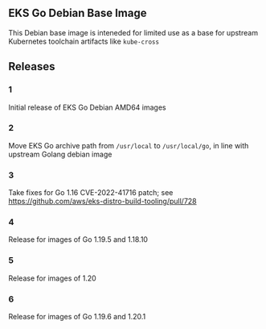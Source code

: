 ## EKS Go Debian Base Image
This Debian base image is inteneded for limited use as a base for upstream Kubernetes toolchain artifacts like `kube-cross`

## Releases
### 1
Initial release of EKS Go Debian AMD64 images

### 2
Move EKS Go archive path from `/usr/local` to `/usr/local/go`, in line with upstream Golang debian image

### 3
Take fixes for Go 1.16 CVE-2022-41716 patch; see https://github.com/aws/eks-distro-build-tooling/pull/728

### 4
Release for images of Go 1.19.5 and 1.18.10

### 5
Release for images of 1.20

### 6
Release for images of Go 1.19.6 and 1.20.1